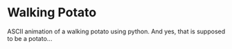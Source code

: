 # Walking Potato
ASCII animation of a walking potato using python.
And yes, that is supposed to be a potato...
